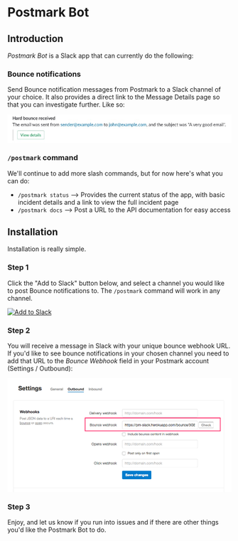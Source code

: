 # Postmark Bot

## Introduction

_Postmark Bot_ is a Slack app that can currently do the following:

### Bounce notifications

Send Bounce notification messages from Postmark to a Slack channel of your choice. It also provides a direct link to the Message Details page so that you can investigate further. Like so:

<p><img style="display: block; margin-left: auto; margin-right: auto;" title="" src="/img/bounce_message_example.jpg" border="0" alt="" /></p>

### `/postmark` command

We'll continue to add more slash commands, but for now here's what you can do:

* `/postmark status` --> Provides the current status of the app, with basic incident details and a link to view the full incident page
* `/postmark docs` --> Post a URL to the API documentation for easy access

## Installation

Installation is really simple.

### Step 1

Click the "Add to Slack" button below, and select a channel you would like to post Bounce notifications to. The `/postmark` command will work in any channel.

<a href="https://slack.com/oauth/authorize?client_id=2187776628.292902757106&scope=incoming-webhook,commands&redirect_uri=https://pm-slack.herokuapp.com/oauth"><img alt="Add to Slack" height="40" width="139" src="https://platform.slack-edge.com/img/add_to_slack.png" srcset="https://platform.slack-edge.com/img/add_to_slack.png 1x, https://platform.slack-edge.com/img/add_to_slack@2x.png 2x" /></a>


### Step 2

You will receive a message in Slack with your unique bounce webhook URL. If you'd like to see bounce notifications in your chosen channel you need to add that URL to the *Bounce Webhook* field in your Postmark account (Settings / Outbound):

<p><img style="display: block; margin-left: auto; margin-right: auto;" title="" src="/img/account_bounce_settings.png" border="0" alt="" /></p>

### Step 3

Enjoy, and let us know if you run into issues and if there are other things you'd like the Postmark Bot to do.
